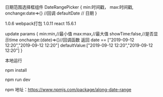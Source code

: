 日期范围选择框组件 DateRangePicker
 {
     min:时间戳，
     max:时间戳,
     onchange:date=>{} //回调
    defaultDate // 日期
 } 

1.0.6 
webpack打包
1.0.11 react 15.6.1

update
params {
    min:min,//最小值
    max:max,//最大值
    showTime:false,//是否显示time
    onchange:(date)=>{}//回调函数 返回 date == ["2019-09-12 12:20","2019-09-12 12:20"]
    defaultValue:["2019-09-12 12:20","2019-09-12 12:20"]
}

本地运行

npm install

npm run dev


npm 地址：https://www.npmjs.com/package/along-date-range